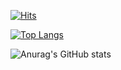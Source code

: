 [![Hits](https://hits.seeyoufarm.com/api/count/incr/badge.svg?url=https%3A%2F%2Fgithub.com%2FSkipancho&count_bg=%23A384F1&title_bg=%23555555&icon=github.svg&icon_color=%23E7E7E7&title=hits&edge_flat=false)](https://hits.seeyoufarm.com)

[![Top Langs](https://github-readme-stats.vercel.app/api/top-langs/?username=Skipancho&layout=compact&hide=javascript,html,scss,ruby)](https://github.com/anuraghazra/github-readme-stats)

![Anurag's GitHub stats](https://github-readme-stats.vercel.app/api?username=Skipancho&show_icons=true&theme=tokyonight)

